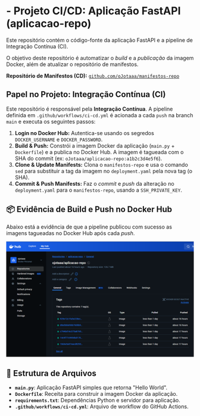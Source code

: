 # - Projeto CI/CD: Aplicação FastAPI (aplicacao-repo)

Este repositório contém o código-fonte da aplicação FastAPI e a pipeline de Integração Contínua (CI).

O objetivo deste repositório é automatizar o *build* e a *publicação* da imagem Docker, além de atualizar o repositório de manifestos.

**Repositório de Manifestos (CD):** [`github.com/oJotaaa/manifestos-repo`](https://github.com/oJotaaa/manifestos-repo)

## Papel no Projeto: Integração Contínua (CI)

Este repositório é responsável pela **Integração Contínua**. A pipeline definida em `.github/workflows/ci-cd.yml` é acionada a cada `push` na branch `main` e executa os seguintes passos:

1. **Login no Docker Hub:** Autentica-se usando os segredos `DOCKER_USERNAME` e `DOCKER_PASSWORD`.
2.  **Build & Push:** Constrói a imagem Docker da aplicação (`main.py` + `Dockerfile`) e a publica no Docker Hub. A imagem é tagueada com o SHA do commit (ex: `oJotaaa/aplicacao-repo:a1b2c3d4e5f6`).
3. **Clone & Update Manifests:** Clona o `manifestos-repo` e usa o comando `sed` para substituir a tag da imagem no `deployment.yaml` pela nova tag (o SHA).
4. **Commit & Push Manifests:** Faz o *commit* e *push* da alteração no `deployment.yaml` para o `manifestos-repo`, usando a `SSH_PRIVATE_KEY`.

## 📦 Evidência de Build e Push no Docker Hub 

Abaixo está a evidência de que a pipeline publicou com sucesso as imagens tagueadas no Docker Hub após cada *push*.

![Prova do Docker Hub](./images/docker_hub.png)

## 📁 Estrutura de Arquivos

* **`main.py`**: Aplicação FastAPI simples que retorna "Hello World".
* **`Dockerfile`**: Receita para construir a imagem Docker da aplicação.
* **`requirements.txt`**: Dependências Python e servidor para aplicação.
* **`.github/workflows/ci-cd.yml`**: Arquivo de workflow do GitHub Actions.